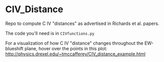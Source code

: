 # CIV_Distance
Repo to compute C IV "distances" as advertised in Richards et al. papers.


The code you'll need is in ``CIVfunctions.py``


For a visualization of how C IV "distance" changes throughout the EW-blueshift plane, hover over the points in this plot: http://physics.drexel.edu/~tmccafferey/CIV_distance_example.html
